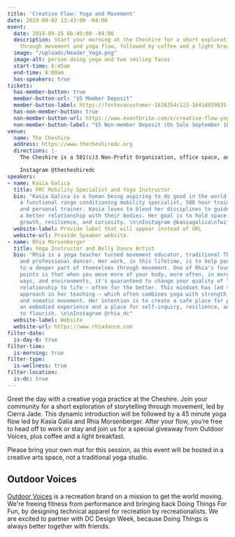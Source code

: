 ```yaml
---
title: 'Creative Flow: Yoga and Movement'
date: 2019-09-02 13:43:00 -04:00
event:
  date: 2019-09-25 06:45:00 -04:00
  description: Start your morning at the Cheshire for a short exploration of storytelling
    through movement and yoga flow, followed by coffee and a light breakfast.
  image: "/uploads/Header_Yoga.png"
  image-alt: person doing yoga and two smiling faces
  start-time: 6:45am
  end-time: 8:00am
  has-speakers: true
tickets:
  has-member-button: true
  member-button-url: "$5 Member Deposit"
  member-button-label: https://fontevacustomer-1638354c123-1641d839835.force.com/services/oauth2/authorize?client_id=3MVG9nthuDc9owbcOq7_07W.HriOQQPWTbMkrpOla.ajDQlTHf4_uby_mhwylcX.mJBU2O2SppTiZMS0J_HJd&response_type=code&redirect_uri=https://ikit.aiga.org/ikit_national_util/ikit-national-util-sso-redirect/&state=https%3A%2F%2Fdc.aiga.org%2Fevent%2Fdcdw-creative-flow-yoga-and-movement%2F%3Fredirect_source%3Deventbrite_register
  has-non-member-button: true
  non-member-button-url: https://www.eventbrite.com/e/creative-flow-yoga-and-movement-tickets-71299549873
  non-member-button-label: "$5 Non-member Deposit (On Sale September 10)"
venue:
  name: The Cheshire
  address: https://www.thecheshiredc.org
  directions: |-
    The Cheshire is a 501(c)3 Non-Profit Organization, office space, and event venue geared toward supporting DC’s creative community. Our mission is simple: to provide a space for our local creators, artists, and residents to learn, create, and convene.

    Instagram @thecheshiredc
speakers:
- name: Kasia Galica
  title: FRC Mobility Specialist and Yoga Instructor
  bio: "Kasia Galica is a human being aspiring to do good in the world. She's also
    a functional range conditioning mobility specialist, 500 hour trained yoga instructor
    and personal trainer. Kasia loves to blend her disciplines to guide people towards
    a better relationship with their bodies. Her goal is to hold space and facilitate
    growth, resilience, and curiosity. \n\nInstagram @kasiagalica\nTwitter @KasiaGalica"
  website-label: Provide label that will appear instead of URL
  website-url: Provide Speaker website.
- name: Rhia Morsenberger
  title: Yoga Instructor and Belly Dance Artist
  bio: "Rhia is a yoga teacher turned movement educator, traditional Thai yoga practitioner,
    and professional dancer. Her work, in this lifetime, is to help people connect
    to a deeper part of themselves through movement. One of Rhia's foundational teaching
    points is that when you move more of your body, more often, in more different
    ways, and environments, it's guaranteed to change your quality of life & your
    relationship to life – often for the better. This mindset has led to a multi-disciplinary
    approach in her teaching – which often combines yoga with strength, joint conditioning,
    and somatic movement. Her intention is to create a safe place for people to have
    an embodied experience and a place for self-inquiry, resilience, and compassion
    to flourish. \n\nInstagram @rhia_dc"
  website-label: Website
  website-url: https://www.rhiadance.com
filter-date:
  is-day-6: true
filter-time:
  is-morning: true
filter-type:
  is-wellness: true
filter-location:
  is-dc: true
---
```


Greet the day with a creative yoga practice at the Cheshire. Join your community for a short exploration of storytelling through movement, led by Cierra Jade. This dynamic introduction will be followed by a 45 minute yoga flow led by Kasia Galia and Rhia Morsenberger. After your flow, you’re free to head off to work or stay and join us for a special giveaway from Outdoor Voices, plus coffee and a light breakfast. 

Please bring your own mat for this session, as this event will be hosted in a creative arts space, not a traditional yoga studio. 

## Outdoor Voices
[Outdoor Voices](https://www.outdoorvoices.com/pages/visit-us-dc) is a recreation brand on a mission to get the world moving. We're freeing fitness from performance and bringing back Doing Things For Fun, by designing technical apparel for recreation by recreationalists. We are excited to partner with DC Design Week, because Doing Things is always better together with friends. 